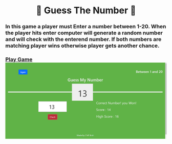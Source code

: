 <h1 align="center">🎲 Guess The Number 🎲</h1>

<h3>In this game a player must Enter a number between 1-20. When the player hits enter computer will generate a random number  and will check with the enterend number. If both numbers are matching player wins otherwise player  gets another chance.<h3/>

<a align="center" href="https://sparkling-tarsier-742f2d.netlify.app">Play Game</a>
<img align="center" src="https://github.com/ChillBroh/Guess-The-Number-Game-/blob/main/Screenshot%20(61).png">
